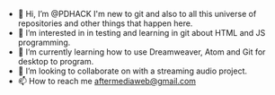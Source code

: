 - 👋 Hi, I’m @PDHACK I'm new to git and also to all this universe of repositories and other things that happen here.
- 👀 I’m interested in in testing and learning in git about HTML and JS programming.
- 🌱 I’m currently learning how to use Dreamweaver, Atom and Git for desktop to program.
- 💞️ I’m looking to collaborate on with a streaming audio project.
- 📫 How to reach me aftermediaweb@gmail.com

<!---
PDHACK/PDHACK is a ✨ special ✨ repository because its `README.md` (this file) appears on your GitHub profile.
You can click the Preview link to take a look at your changes.
--->
